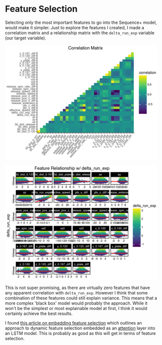 # Feature Selection

Selecting only the most important features to go into the Sequence+ model, would make it simpler. Just to explore the features I created, I made a correlation matrix and a relationship matrix with the `delta_run_exp` variable (our target variable).

![correlation matrix](../assets/corr_matrix.png)

![relationship matrix](../assets/rel_plot.png)

This is not super promising, as there are virtually zero features that have any apparent correlation with `delta_run_exp`. However I think that some combination of these features could still explain variance. This means that a more complex 'black box' model would probably the approach. While it won't be the simplest or most explainable model at first, I think it would certainly achieve the best results.

I found [this article on embedding feature selection]() which outlines an approach to dynamic feature selection embedded as an [attention]() layer into an LSTM model. This is probably as good as this will get in terms of feature selection. 
